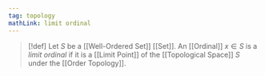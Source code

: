 ```yaml
---
tag: topology
mathLink: limit ordinal
---
```

>[!def]
>Let $S$ be a [[Well-Ordered Set]] [[Set]]. An [[Ordinal]] $x\in S$ is a *limit ordinal* if it is a [[Limit Point]] of the [[Topological Space]] $S$ under the [[Order Topology]].